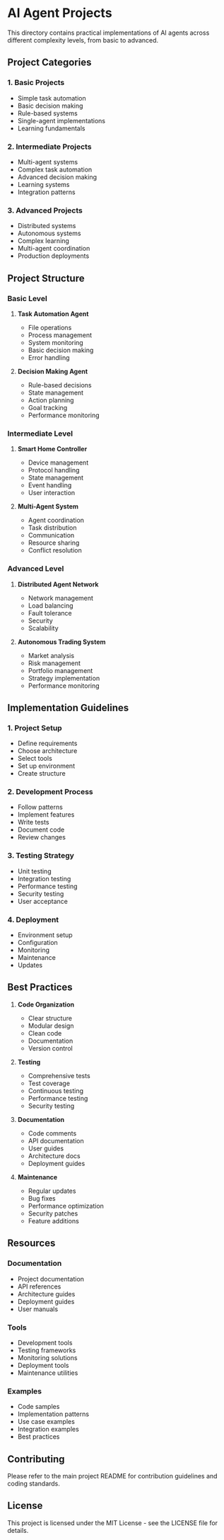 # AI Agent Projects

This directory contains practical implementations of AI agents across different complexity levels, from basic to advanced.

## Project Categories

### 1. Basic Projects
- Simple task automation
- Basic decision making
- Rule-based systems
- Single-agent implementations
- Learning fundamentals

### 2. Intermediate Projects
- Multi-agent systems
- Complex task automation
- Advanced decision making
- Learning systems
- Integration patterns

### 3. Advanced Projects
- Distributed systems
- Autonomous systems
- Complex learning
- Multi-agent coordination
- Production deployments

## Project Structure

### Basic Level
1. **Task Automation Agent**
   - File operations
   - Process management
   - System monitoring
   - Basic decision making
   - Error handling

2. **Decision Making Agent**
   - Rule-based decisions
   - State management
   - Action planning
   - Goal tracking
   - Performance monitoring

### Intermediate Level
1. **Smart Home Controller**
   - Device management
   - Protocol handling
   - State management
   - Event handling
   - User interaction

2. **Multi-Agent System**
   - Agent coordination
   - Task distribution
   - Communication
   - Resource sharing
   - Conflict resolution

### Advanced Level
1. **Distributed Agent Network**
   - Network management
   - Load balancing
   - Fault tolerance
   - Security
   - Scalability

2. **Autonomous Trading System**
   - Market analysis
   - Risk management
   - Portfolio management
   - Strategy implementation
   - Performance monitoring

## Implementation Guidelines

### 1. Project Setup
- Define requirements
- Choose architecture
- Select tools
- Set up environment
- Create structure

### 2. Development Process
- Follow patterns
- Implement features
- Write tests
- Document code
- Review changes

### 3. Testing Strategy
- Unit testing
- Integration testing
- Performance testing
- Security testing
- User acceptance

### 4. Deployment
- Environment setup
- Configuration
- Monitoring
- Maintenance
- Updates

## Best Practices

1. **Code Organization**
   - Clear structure
   - Modular design
   - Clean code
   - Documentation
   - Version control

2. **Testing**
   - Comprehensive tests
   - Test coverage
   - Continuous testing
   - Performance testing
   - Security testing

3. **Documentation**
   - Code comments
   - API documentation
   - User guides
   - Architecture docs
   - Deployment guides

4. **Maintenance**
   - Regular updates
   - Bug fixes
   - Performance optimization
   - Security patches
   - Feature additions

## Resources

### Documentation
- Project documentation
- API references
- Architecture guides
- Deployment guides
- User manuals

### Tools
- Development tools
- Testing frameworks
- Monitoring solutions
- Deployment tools
- Maintenance utilities

### Examples
- Code samples
- Implementation patterns
- Use case examples
- Integration examples
- Best practices

## Contributing

Please refer to the main project README for contribution guidelines and coding standards.

## License

This project is licensed under the MIT License - see the LICENSE file for details. 